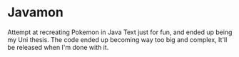 # Javamon
Attempt at recreating Pokemon in Java Text just for fun, and ended up being my Uni thesis.
The code ended up becoming way too big and complex, It'll be released when I'm done with it.
